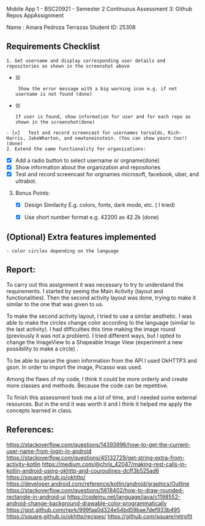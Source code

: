Mobile App 1 - BSC20921 - Semester 2
Continuous Assessment 3: Github Repos AppAssignment

Name : Amara Pedroza Terrazas 
Student ID: 25308

## Requirements Checklist
    1. Get username and display corresponding user details and repositories as shown in the screenshot above
   - [x]      Show the error message with a big warning icon e.g. if not username is not found (done)
   - [x]     If user is found, show information for user and for each repo as shown in the screenshot(done)
    - [x]   Test and record screencast for usernames torvalds, Rich-Harris, JakeWharton, and newtoneinstein. (You can show yours too!)(done)
    2. Extend the same functionality for organizations:
   
  - [x] Add a radio button to select username or orgname(done)
  - [x] Show information about the organization and repositories
  - [x] Test and record screencast for orgnames microsoft, facebook, uber, and ultrabot.
     
   3. Bonus Points:
      - [x] Design Similarity E.g. colors, fonts, dark mode, etc. ( I tried)
      - [x] Use short number format e.g. 42200 as 42.2k (done)


## (Optional) Extra features implemented
    - color circles depending on the language

## Report:
To carry out this assignment it was necessary to try to understand the requirements. I started by seeing the Main Activity (layout and functionalities).
Then the second activity layout was done, trying to make it similar to the one that was given to us.

To make the second activity layout, I tried to use a similar aesthetic. I was able to make the circles change color according to the language (similar to the last activity). I had difficulties this time making the image round (previously it was not a problem). I tried different ways, but I opted to change the ImageView to a Shapeable Image View (experiment a new possibility to make a circle) .

To be able to parse the given information from the API I used OkHTTP3 and gson. In order to import the image, Picasso was used.

Among the flaws of my code, I think it could be more orderly and create more classes and methods. Because the code can be repetitive.

To finish this assessment took me a lot of time, and I needed some external resources. But in the end it was worth it and I think it helped me apply the concepts learned in class. 





## References:
https://stackoverflow.com/questions/14393996/how-to-get-the-current-user-name-from-login-in-android
https://stackoverflow.com/questions/45132729/get-string-extra-from-activity-kotlin
https://medium.com/@chris_42047/making-rest-calls-in-kotlin-android-using-okhttp-and-couroutines-dcff3b525ad6
https://square.github.io/okhttp/
https://developer.android.com/reference/kotlin/android/graphics/Outline
https://stackoverflow.com/questions/5618402/how-to-draw-rounded-rectangle-in-android-ui
https://codeinu.net/language/java/c1198552-android-change-background-drawable-color-programmatically
https://gist.github.com/nprk/999faa0d324e54bd59bae7def933b495
https://square.github.io/okhttp/recipes/
https://github.com/square/retrofit
